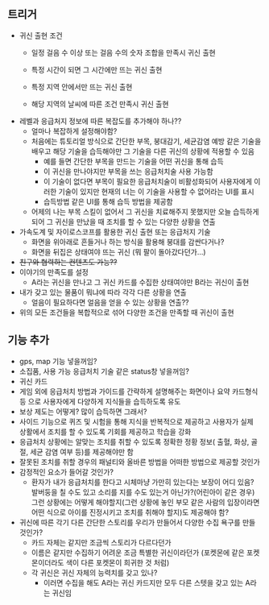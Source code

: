 
## 트리거

- 귀신 출현 조건
    - 일정 걸음 수 이상 또는 걸음 수의 숫자 조합을 만족시 귀신 출현
    - 특정 시간이 되면 그 시간에만 뜨는 귀신 출현
    
    - 특정 지역 안에서만 뜨는 귀신 출현
    - 해당 지역의 날씨에 따른 조건 만족시 귀신 출현
- 레벨과 응급처지 정보에  따른 복잡도를 추가해야 하나??
    - 얼마나 복잡하게 설정해야함?
    - 처음에는 튜토리얼 방식으로 간단한 부목, 붕대감기, 세균감염 예방 같은 기술을 배우고 해당 기술을 습득해야만 그 기술을 다른 귀신의 상황에 적용할 수 있음
        - 예를 들면 간단한 부목을 만드는 기술을 어떤 귀신을 통해 습득
        - 이 귀신을 만나야지만 부목을 쓰는 응급처치술 사용 가능함
        - 이 기술이 없다면 부목이 필요한 응급처치술이 비활성화되어 사용자에게 이러한 기술이 있지만 현재의 너는 이 기술을 사용할 수 없어라는 UI를 표시
        - 습득방법 같은 UI를 통해 습득 방법을 제공함
    - 어제의 나는 부목 스킬이 없어서 그 귀신을 치료해주지 못했지만 오늘 습득하게 되어 그 귀신을 만났을 때 조치를 할 수 있는 다양한 상황을 연출
- 가속도계 및 자이로스코프를 활용한 귀신 출현 또는 응급처지 기술
    - 화면을 위아래로 흔들거나 하는 방식을 활용해 붕대를 감싼다거나?
    - 화면을 뒤집은 상태여야 뜨는 귀신 (뭐 팔이 돌아갔다던가…)
- ~~친구와 협력하는 컨텐츠도 가능??~~
- 이야기의 만족도를 설정
    - A라는 귀신을 만나고 그 귀신 카드를 수집한 상태여야만 B라는 귀신이 출현
- 내가 갖고 있는 물품이 뭐냐에 따라 각각 다른 상황을 연출
    - 얼음이 필요하다면 얼음을 얻을 수 있는 상황을 연출??
- 위의 모든 조건들을 복합적으로 섞어 다양한 조건을 만족할 때 귀신이 출현

## 기능 추가

- gps, map 기능 넣을꺼임?
- 소집품, 사용 가능 응급처치 기술 같은 status창 넣을꺼임?
- 귀신 카드
- 게임 외에 응급처치 방법과 가이드를 간략하게 설명해주는 화면이나 요약 카드형식 등 으로 사용자에게 다양하게 지식들을 습득하도록 유도
- 보상 제도는 어떻게? 많이 습득하면 그래서?
- 사이드 기능으로 퀴즈 및 시험을 통해 지식을 반복적으로 제공하고 사용자가 실제 상활에서 조치를 할 수 있도록 기회를 제공하고 학습을 강화
- 응급처치 상황에는 알맞는 조치를 취할 수 있도록 정확한 정황 정보( 출혈, 화상, 골절, 세균 감염 여부 등)를 제공해야만 함
- 잘못된 조치를 취할 경우의 패널티와 올바른 방법을 어떠한 방법으로 제공할 것인가
- 감정적인 요소가 들어갈 것인가?
    - 환자가 내가 응급처치를 한다고 시체마냥 가만히 있는다는 보장이 어디 있음? 발버둥을 칠 수도 있고 소리를 지를 수도 있는거 아닌가?(어린아이 같은 경우) 그런 상황에는 어떻게 해야할지(그런 상황에 놓인 부모 같은 사람의 입장이라면 어떤 식으로 아이를 진정시키고 조치를 취해야 할지)도 제공해야 함?
- 귀신에 따른 각기 다른 간단한 스토리를 우리가 만들어서 다양한 수집 욕구를 만들 것인가?
    - 카드 자체는 같지만 조금씩 스토리가 다르다던가
    - 이름은 같지만 수집하기 어려운 조금 특별한 귀신이라던가 (포켓몬에 같은 포켓몬이더라도 색이 다른 포켓몬이 희귀한 것 처럼)
    - 각 귀신은 귀신 자체의 능력치를 갖고 있나?
        - 이러면 수집을 해도 A라는 귀신 카드지만 모두 다른 스텟을 갖고 있는 A라는 귀신임
